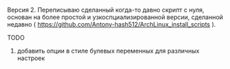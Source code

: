 Версия 2. Переписываю сделанный когда-то давно скрипт с нуля,
основан на более простой и узкоспциализированной версии, сделанной недавно ( https://github.com/Antony-hash512/ArchLinux_install_scripts ).

TODO
1) добавить опции в стиле булевых переменных
для различных настроек
